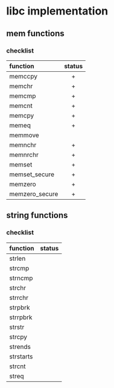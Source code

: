 
# libc implementation

## mem functions

### checklist

| function         | status |
|:---------------- |:------:|
| memccpy          |    +   |
| memchr           |    +   |
| memcmp           |    +   |
| memcnt           |    +   |
| memcpy           |    +   |
| memeq            |    +   |
| memmove          |        |
| memnchr          |    +   |
| memnrchr         |    +   |
| memset           |    +   |
| memset\_secure   |    +   |
| memzero          |    +   |
| memzero\_secure  |    +   |

## string functions

### checklist

| function  | status |
|:--------- |:------:|
| strlen    |        |
| strcmp    |        |
| strncmp   |        |
| strchr    |        |
| strrchr   |        |
| strpbrk   |        |
| strrpbrk  |        |
| strstr    |        |
| strcpy    |        |
| strends   |        |
| strstarts |        |
| strcnt    |        |
| streq     |        |

